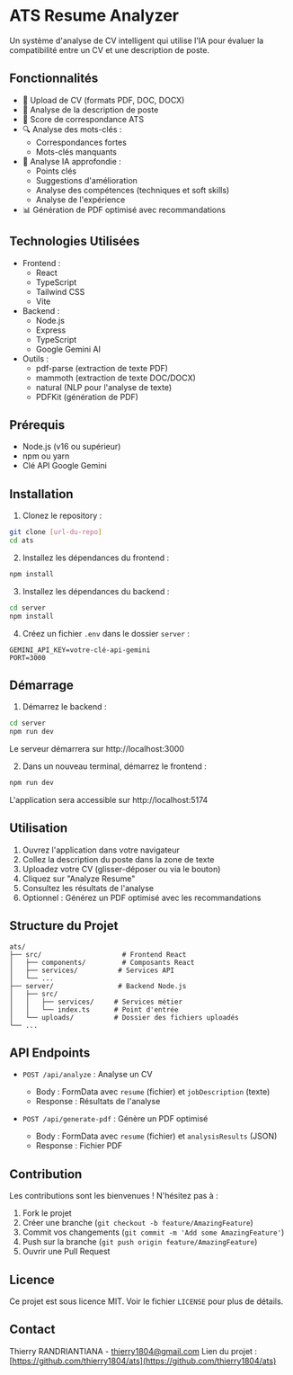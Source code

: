 # ATS Resume Analyzer

Un système d'analyse de CV intelligent qui utilise l'IA pour évaluer la compatibilité entre un CV et une description de poste.

## Fonctionnalités

- 📄 Upload de CV (formats PDF, DOC, DOCX)
- 📝 Analyse de la description de poste
- 🎯 Score de correspondance ATS
- 🔍 Analyse des mots-clés :
  - Correspondances fortes
  - Mots-clés manquants
- 🤖 Analyse IA approfondie :
  - Points clés
  - Suggestions d'amélioration
  - Analyse des compétences (techniques et soft skills)
  - Analyse de l'expérience
- 📊 Génération de PDF optimisé avec recommandations

## Technologies Utilisées

- Frontend :
  - React
  - TypeScript
  - Tailwind CSS
  - Vite
- Backend :
  - Node.js
  - Express
  - TypeScript
  - Google Gemini AI
- Outils :
  - pdf-parse (extraction de texte PDF)
  - mammoth (extraction de texte DOC/DOCX)
  - natural (NLP pour l'analyse de texte)
  - PDFKit (génération de PDF)

## Prérequis

- Node.js (v16 ou supérieur)
- npm ou yarn
- Clé API Google Gemini

## Installation

1. Clonez le repository :
```bash
git clone [url-du-repo]
cd ats
```

2. Installez les dépendances du frontend :
```bash
npm install
```

3. Installez les dépendances du backend :
```bash
cd server
npm install
```

4. Créez un fichier `.env` dans le dossier `server` :
```env
GEMINI_API_KEY=votre-clé-api-gemini
PORT=3000
```

## Démarrage

1. Démarrez le backend :
```bash
cd server
npm run dev
```
Le serveur démarrera sur http://localhost:3000

2. Dans un nouveau terminal, démarrez le frontend :
```bash
npm run dev
```
L'application sera accessible sur http://localhost:5174

## Utilisation

1. Ouvrez l'application dans votre navigateur
2. Collez la description du poste dans la zone de texte
3. Uploadez votre CV (glisser-déposer ou via le bouton)
4. Cliquez sur "Analyze Resume"
5. Consultez les résultats de l'analyse
6. Optionnel : Générez un PDF optimisé avec les recommandations

## Structure du Projet

```
ats/
├── src/                    # Frontend React
│   ├── components/         # Composants React
│   ├── services/          # Services API
│   └── ...
├── server/                # Backend Node.js
│   ├── src/
│   │   ├── services/     # Services métier
│   │   └── index.ts      # Point d'entrée
│   └── uploads/          # Dossier des fichiers uploadés
└── ...
```

## API Endpoints

- `POST /api/analyze` : Analyse un CV
  - Body : FormData avec `resume` (fichier) et `jobDescription` (texte)
  - Response : Résultats de l'analyse

- `POST /api/generate-pdf` : Génère un PDF optimisé
  - Body : FormData avec `resume` (fichier) et `analysisResults` (JSON)
  - Response : Fichier PDF

## Contribution

Les contributions sont les bienvenues ! N'hésitez pas à :
1. Fork le projet
2. Créer une branche (`git checkout -b feature/AmazingFeature`)
3. Commit vos changements (`git commit -m 'Add some AmazingFeature'`)
4. Push sur la branche (`git push origin feature/AmazingFeature`)
5. Ouvrir une Pull Request

## Licence

Ce projet est sous licence MIT. Voir le fichier `LICENSE` pour plus de détails.

## Contact

Thierry RANDRIANTIANA - thierry1804@gmail.com
Lien du projet : [https://github.com/thierry1804/ats](https://github.com/thierry1804/ats) 
